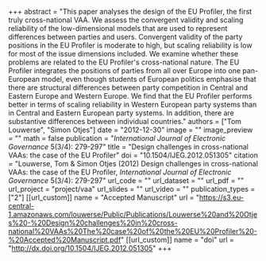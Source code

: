 +++
abstract = "This paper analyses the design of the EU Profiler, the first truly cross-national VAA. We assess the convergent validity and scaling reliability of the low-dimensional models that are used to represent differences between parties and users. Convergent validity of the party positions in the EU Profiler is moderate to high, but scaling reliability is low for most of the issue dimensions included. We examine whether these problems are related to the EU Profiler's cross-national nature. The EU Profiler integrates the positions of parties from all over Europe into one pan-European model, even though students of European politics emphasise that there are structural differences between party competition in Central and Eastern Europe and Western Europe. We find that the EU Profiler performs better in terms of scaling reliability in Western European party systems than in Central and Eastern European party systems. In addition, there are substantive differences between individual countries."
authors = ["Tom Louwerse", "Simon Otjes"]
date = "2012-12-30"
image = ""
image_preview = ""
math = false
publication = "*International Journal of Electronic Governance* 5(3/4): 279-297"
title = "Design challenges in cross-national VAAs: the case of the EU Profiler"
doi = "10.1504/IJEG.2012.051305"
citation = "Louwerse, Tom & Simon Otjes (2012) Design challenges in cross-national VAAs: the case of the EU Profiler, *International Journal of Electronic Governance* 5(3/4): 279-297"
url_code = ""
url_dataset = ""
url_pdf = ""
url_project = "project/vaa"
url_slides = ""
url_video = ""
publication_types = ["2"]
[[url_custom]]
  name = "Accepted Manuscript"
  url = "https://s3.eu-central-1.amazonaws.com/louwerse/Public/Publications/Louwerse%20and%20Otjes%20-%20Design%20challenges%20in%20cross-national%20VAAs%20The%20case%20of%20the%20EU%20Profiler%20-%20Accepted%20Manuscript.pdf"
[[url_custom]]
  name = "doi"
  url = "http://dx.doi.org/10.1504/IJEG.2012.051305"
+++
